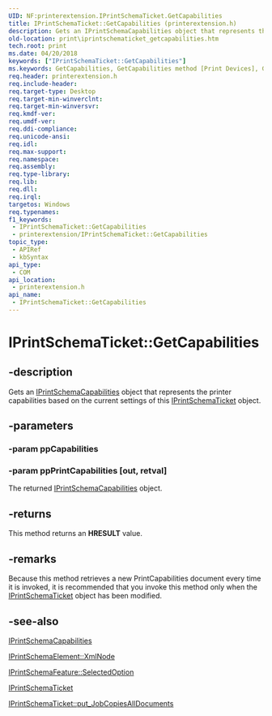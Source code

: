 ```yaml
---
UID: NF:printerextension.IPrintSchemaTicket.GetCapabilities
title: IPrintSchemaTicket::GetCapabilities (printerextension.h)
description: Gets an IPrintSchemaCapabilities object that represents the printer capabilities based on the current settings of this IPrintSchemaTicket object.
old-location: print\iprintschematicket_getcapabilities.htm
tech.root: print
ms.date: 04/20/2018
keywords: ["IPrintSchemaTicket::GetCapabilities"]
ms.keywords: GetCapabilities, GetCapabilities method [Print Devices], GetCapabilities method [Print Devices],IPrintSchemaTicket interface, IPrintSchemaTicket, IPrintSchemaTicket interface [Print Devices],GetCapabilities method, IPrintSchemaTicket.GetCapabilities, IPrintSchemaTicket::GetCapabilities, print.iprintschematicket_getcapabilities, printerextension/IPrintSchemaTicket::GetCapabilities
req.header: printerextension.h
req.include-header: 
req.target-type: Desktop
req.target-min-winverclnt: 
req.target-min-winversvr: 
req.kmdf-ver: 
req.umdf-ver: 
req.ddi-compliance: 
req.unicode-ansi: 
req.idl: 
req.max-support: 
req.namespace: 
req.assembly: 
req.type-library: 
req.lib: 
req.dll: 
req.irql: 
targetos: Windows
req.typenames: 
f1_keywords:
 - IPrintSchemaTicket::GetCapabilities
 - printerextension/IPrintSchemaTicket::GetCapabilities
topic_type:
 - APIRef
 - kbSyntax
api_type:
 - COM
api_location:
 - printerextension.h
api_name:
 - IPrintSchemaTicket::GetCapabilities
---
```


# IPrintSchemaTicket::GetCapabilities


## -description

Gets an <a href="/windows-hardware/drivers/ddi/printerextension/nn-printerextension-iprintschemacapabilities">IPrintSchemaCapabilities</a> object that represents the printer capabilities based on the current settings of this <a href="/windows-hardware/drivers/ddi/printerextension/nn-printerextension-iprintschematicket">IPrintSchemaTicket</a> object.

## -parameters

### -param ppCapabilities

### -param ppPrintCapabilities [out, retval]

The returned <a href="/windows-hardware/drivers/ddi/printerextension/nn-printerextension-iprintschemacapabilities">IPrintSchemaCapabilities</a> object.

## -returns

This method returns an <b>HRESULT</b> value.

## -remarks

Because this method retrieves a new PrintCapabilities document every time it is invoked, it is recommended that you invoke this method only when the <a href="/windows-hardware/drivers/ddi/printerextension/nn-printerextension-iprintschematicket">IPrintSchemaTicket</a> object has been modified.

## -see-also

<a href="/windows-hardware/drivers/ddi/printerextension/nn-printerextension-iprintschemacapabilities">IPrintSchemaCapabilities</a>



<a href="/windows-hardware/drivers/ddi/printerextension/nf-printerextension-iprintschemaelement-get_xmlnode">IPrintSchemaElement::XmlNode</a>



<a href="/windows-hardware/drivers/ddi/printerextension/nf-printerextension-iprintschemafeature-get_selectedoption">IPrintSchemaFeature::SelectedOption</a>



<a href="/windows-hardware/drivers/ddi/printerextension/nn-printerextension-iprintschematicket">IPrintSchemaTicket</a>



<a href="/windows/win32/api/rrascfg/nf-rrascfg-ieapproviderconfig-initialize">IPrintSchemaTicket::put_JobCopiesAllDocuments</a>

